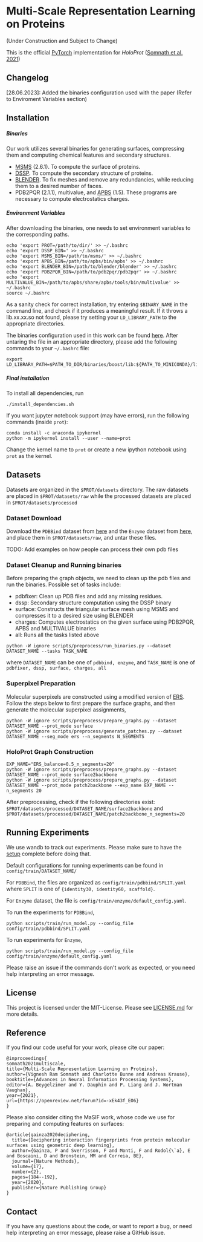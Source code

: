 # Multi-Scale Representation Learning on Proteins

(Under Construction and Subject to Change)

This is the official [PyTorch](https://pytorch.org/) implementation for _HoloProt_ ([Somnath et al. 2021](https://openreview.net/forum?id=-xEk43f_EO6))

## Changelog

[28.06.2023]: Added the binaries configuration used with the paper (Refer to Enviroment Variables section)

## Installation

##### Binaries
Our work utilizes several binaries for generating surfaces, compressing them and computing chemical features and secondary structures.
* [MSMS](http://mgltools.scripps.edu/packages/MSMS/) (2.6.1). To compute the surface of proteins.
* [DSSP](https://swift.cmbi.umcn.nl/gv/dssp/). To compute the secondary structure of proteins.
* [BLENDER](https://www.blender.org/). To fix meshes and remove any redundancies, while reducing them to a desired number of faces.  
* PDB2PQR (2.1.1), multivalue, and [APBS](http://www.poissonboltzmann.org/) (1.5). These programs are necessary to compute electrostatics charges.

##### Environment Variables
After downloading the binaries, one needs to set environment variables to the corresponding paths.

```
echo 'export PROT=/path/to/dir/' >> ~/.bashrc
echo 'export DSSP_BIN=' >> ~/.bashrc
echo 'export MSMS_BIN=/path/to/msms/' >> ~/.bashrc
echo 'export APBS_BIN=/path/to/apbs/bin/apbs' >> ~/.bashrc
echo 'export BLENDER_BIN=/path/to/blender/blender' >> ~/.bashrc
echo 'export PDB2PQR_BIN=/path/to/pdb2pqr/pdb2pqr' >> ~/.bashrc
echo 'export MULTIVALUE_BIN=/path/to/apbs/share/apbs/tools/bin/multivalue' >> ~/.bashrc
source ~/.bashrc
```

As a sanity check for correct installation, try entering `$BINARY_NAME` in the command line, and 
check if it produces a meaningful result. If it throws a lib.xx.xx.so not found, please try setting 
your `LD_LIBRARY_PATH` to the appropriate directories.

The binaries configuration used in this work can be found [here](https://drive.google.com/file/d/1fA___DX04zBuWPLV65ZTA4kadfmY_WDc/view?usp=sharing). 
After untaring the file in an appropriate directory, please add the following commands to your `~/.bashrc` file:

```
export LD_LIBRARY_PATH=$PATH_TO_DIR/binaries/boost/lib:${PATH_TO_MINICONDA}/lib:${PATH_TO_DIR}/binaries/apbs/lib:$HOME/lib:$LD_LIBRARY_PATH
```

##### Final installation
To install all dependencies, run
```
./install_dependencies.sh
```

If you want jupyter notebook support (may have errors), run the following commands (inside `prot`):
```
conda install -c anaconda ipykernel
python -m ipykernel install --user --name=prot
```
Change the kernel name to `prot` or create a new ipython notebook using `prot` as the kernel.

## Datasets
Datasets are organized in the `$PROT/datasets` directory. The raw datasets are placed in `$PROT/datasets/raw`
while the processed datasets are placed in `$PROT/datasets/processed`

### Dataset Download
Download the `PDBBind` dataset from [here](https://drive.google.com/file/d/1o0_0OM_2PykzQTXCYagdJA2w4zoE4AUt/view?usp=sharing) and the `Enzyme` dataset from [here](https://drive.google.com/file/d/1bk0VDzgwNLr2YdIMebB-pBHMJ18_b5lX/view?usp=sharing), and place them in `$PROT/datasets/raw`, and untar these files.

TODO: Add examples on how people can process their own pdb files

### Dataset Cleanup and Running binaries
Before preparing the graph objects, we need to clean up the pdb files and run the binaries. Possible set of tasks include:
* pdbfixer: Clean up PDB files and add any missing residues.
* dssp: Secondary structure computation using the DSSP binary
* surface: Constructs the triangular surface mesh using MSMS and compresses it to a desired size using BLENDER
* charges: Computes electrostatics on the given surface using PDB2PQR, APBS and MULTIVALUE binaries
* all: Runs all the tasks listed above

```
python -W ignore scripts/preprocess/run_binaries.py --dataset DATASET_NAME --tasks TASK_NAME
```
where `DATASET_NAME` can be one of `pdbbind, enzyme`, and `TASK_NAME` is one of `pdbfixer, dssp, surface, charges, all`

### Superpixel Preparation
Molecular superpixels are constructed using a modified version of [ERS](https://www.merl.com/publications/docs/TR2011-035.pdf).
Follow the steps below to first prepare the surface graphs, and then generate the molecular superpixel assignments,
```
python -W ignore scripts/preprocess/prepare_graphs.py --dataset DATASET_NAME --prot_mode surface
python -W ignore scripts/preprocess/generate_patches.py --dataset DATASET_NAME --seg_mode ers --n_segments N_SEGMENTS
```

### HoloProt Graph Construction
```
EXP_NAME="ERS_balance=0.5_n_segments=20"
python -W ignore scripts/preprocess/prepare_graphs.py --dataset DATASET_NAME --prot_mode surface2backbone
python -W ignore scripts/preprocess/prepare_graphs.py --dataset DATASET_NAME --prot_mode patch2backbone --exp_name EXP_NAME --n_segments 20
```

After preprocessing, check if the following directories exist:
`$PROT/datasets/processed/DATASET_NAME/surface2backbone` and `$PROT/datasets/processed/DATASET_NAME/patch2backbone_n_segments=20`

## Running Experiments

We use wandb to track out experiments. Please make sure to have the [setup](https://docs.wandb.ai/quickstart) complete before doing that.

Default configurations for running experiments can be found in `config/train/DATASET_NAME/`

For `PDBBind`, the files are organized as `config/train/pdbbind/SPLIT.yaml` where `SPLIT` is one of `{identity30, identity60, scaffold}`.

For `Enzyme` dataset, the file is `config/train/enzyme/default_config.yaml`.

To run the experiments for `PDBBind`,
```
python scripts/train/run_model.py --config_file config/train/pdbbind/SPLIT.yaml
```

To run experiments for `Enzyme`,
```
python scripts/train/run_model.py --config_file config/train/enzyme/default_config.yaml
```

Please raise an issue if the commands don't work as expected, or you need help interpreting an error message.

## License
This project is licensed under the MIT-License. Please see [LICENSE.md](https://github.com/vsomnath/holoprot/blob/main/LICENSE.md) for more details.

## Reference
If you find our code useful for your work, please cite our paper:
```
@inproceedings{
somnath2021multiscale,
title={Multi-Scale Representation Learning on Proteins},
author={Vignesh Ram Somnath and Charlotte Bunne and Andreas Krause},
booktitle={Advances in Neural Information Processing Systems},
editor={A. Beygelzimer and Y. Dauphin and P. Liang and J. Wortman Vaughan},
year={2021},
url={https://openreview.net/forum?id=-xEk43f_EO6}
}
```

Please also consider citing the MaSIF work, whose code we use for preparing and computing features on surfaces:
```
@article{gainza2020deciphering,
  title={Deciphering interaction fingerprints from protein molecular surfaces using geometric deep learning},
  author={Gainza, P and Sverrisson, F and Monti, F and Rodol{\`a}, E and Boscaini, D and Bronstein, MM and Correia, BE},
  journal={Nature Methods},
  volume={17},
  number={2},
  pages={184--192},
  year={2020},
  publisher={Nature Publishing Group}
}
```

## Contact
If you have any questions about the code, or want to report a bug, or need help interpreting an error message, please raise a GitHub issue.
